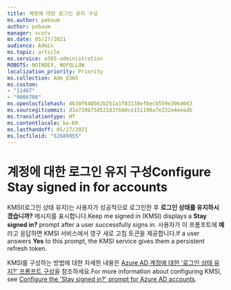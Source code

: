 ```yaml
---
title: 계정에 대한 로그인 유지 구성
ms.author: pebaum
author: pebaum
manager: scotv
ms.date: 05/27/2021
audience: Admin
ms.topic: article
ms.service: o365-administration
ROBOTS: NOINDEX, NOFOLLOW
localization_priority: Priority
ms.collection: Adm_O365
ms.custom:
- "11467"
- "9006706"
ms.openlocfilehash: 4630f640562b251a1f83138efbecb559e396d043
ms.sourcegitcommit: d3a739b75d521837660ce151190a7e232e4eeadb
ms.translationtype: HT
ms.contentlocale: ko-KR
ms.lasthandoff: 05/27/2021
ms.locfileid: "52689955"
---
```

# <a name="configure-stay-signed-in-for-accounts"></a><span data-ttu-id="49c2b-102">계정에 대한 로그인 유지 구성</span><span class="sxs-lookup"><span data-stu-id="49c2b-102">Configure Stay signed in for accounts</span></span>

<span data-ttu-id="49c2b-103">KMSI(로그인 상태 유지)는 사용자가 성공적으로 로그인한 후 **로그인 상태를 유지하시겠습니까?** 메시지를 표시합니다.</span><span class="sxs-lookup"><span data-stu-id="49c2b-103">Keep me signed in (KMSI) displays a **Stay signed in?** prompt after a user successfully signs in.</span></span> <span data-ttu-id="49c2b-104">사용자가 이 프롬프트에 **예** 라고 응답하면 KMSI 서비스에서 영구 새로 고침 토큰을 제공합니다.</span><span class="sxs-lookup"><span data-stu-id="49c2b-104">If a user answers **Yes** to this prompt, the KMSI service gives them a persistent refresh token.</span></span> 

<span data-ttu-id="49c2b-105">KMSI를 구성하는 방법에 대한 자세한 내용은 [Azure AD 계정에 대한 '로그인 상태 유지?' 프롬프트 구성](/azure/active-directory/fundamentals/keep-me-signed-in)을 참조하세요.</span><span class="sxs-lookup"><span data-stu-id="49c2b-105">For more information about configuring KMSI, see [Configure the 'Stay signed in?' prompt for Azure AD accounts](/azure/active-directory/fundamentals/keep-me-signed-in).</span></span>